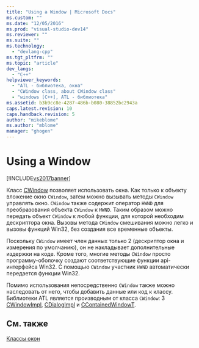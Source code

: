 ```yaml
---
title: "Using a Window | Microsoft Docs"
ms.custom: ""
ms.date: "12/05/2016"
ms.prod: "visual-studio-dev14"
ms.reviewer: ""
ms.suite: ""
ms.technology: 
  - "devlang-cpp"
ms.tgt_pltfrm: ""
ms.topic: "article"
dev_langs: 
  - "C++"
helpviewer_keywords: 
  - "ATL - библиотека, окна"
  - "CWindow class, about CWindow class"
  - "windows [C++], ATL - библиотека"
ms.assetid: b3b9cc8e-4287-486b-b080-38852bc2943a
caps.latest.revision: 10
caps.handback.revision: 5
author: "mikeblome"
ms.author: "mblome"
manager: "ghogen"
---
```

# Using a Window
[!INCLUDE[vs2017banner](../assembler/inline/includes/vs2017banner.md)]

Класс [CWindow](../atl/reference/cwindow-class.md) позволяет использовать окна.  Как только к объекту вложение окно `CWindow`, затем можно вызывать методы `CWindow` управлять окно.  `CWindow` также содержит оператор `HWND` для преобразования объекта `CWindow` к `HWND`.  Таким образом можно передать объект `CWindow` к любой функции, для которой необходим дескриптора окна.  Вызовы метода `CWindow` смешивания можно легко и вызовы функций Win32, без создания все временные объекты.  
  
 Поскольку `CWindow` имеет член данных только 2 \(дескриптор окна и измерения по умолчанию\), он не накладывает дополнительные издержки на коде.  Кроме того, многие методы `CWindow` просто программу\-оболочку создают соответствующие функции api\-интерфейса Win32.  С помощью `CWindow` участник `HWND` автоматически передается функции Win32.  
  
 Помимо использования непосредственно `CWindow` также можно наследовать от него, чтобы добавить данные или код к классу.  Библиотеки ATL является производным от класса `CWindow`: 3 [CWindowImpl](../atl/implementing-a-window.md), [CDialogImpl](../atl/implementing-a-dialog-box.md) и [CContainedWindowT](../Topic/Using%20Contained%20Windows.md).  
  
## См. также  
 [Классы окон](../Topic/ATL%20Window%20Classes.md)